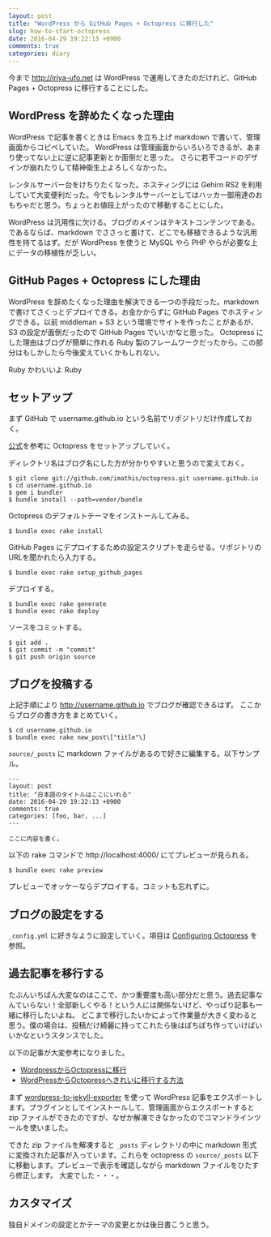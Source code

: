 ```yaml
---
layout: post
title: "WordPress から GitHub Pages + Octopress に移行した"
slug: how-to-start-octopress
date: 2016-04-29 19:22:13 +0900
comments: true
categories: diary
---
```


今まで http://iriya-ufo.net は WordPress で運用してきたのだけれど、GitHub Pages + Octopress に移行することにした。

## WordPress を辞めたくなった理由

WordPress で記事を書くときは Emacs を立ち上げ markdown で書いて、管理画面からコピペしていた。
WordPress は管理画面からいろいろできるが、あまり使ってない上に逆に記事更新とか面倒だと思った。
さらに若干コードのデザインが崩れたりして精神衛生上よろしくなかった。

レンタルサーバー台をけちりたくなった。ホスティングには Gehirn RS2 を利用していて大変便利だった。今でもレンタルサーバーとしてはハッカー御用達のおもちゃだと思う。ちょっとお値段上がったので移動することにした。

WordPress は汎用性に欠ける。ブログのメインはテキストコンテンツである。であるならば、markdown でささっと書けて、どこでも移植できるような汎用性を持てるはず。だが WordPress を使うと MySQL やら PHP やらが必要な上にデータの移植性が乏しい。

## GitHub Pages + Octopress にした理由

WordPress を辞めたくなった理由を解決できる一つの手段だった。markdown で書けてさくっとデプロイできる。お金かからずに GitHub Pages でホスティングできる。以前 middleman + S3 という環境でサイトを作ったことがあるが、S3 の設定が面倒だったので GitHub Pages でいいかなと思った。
Octopress にした理由はブログが簡単に作れる Ruby 製のフレームワークだったから。この部分はもしかしたら今後変えていくかもしれない。

Ruby かわいいよ Ruby

## セットアップ

まず GitHub で username.github.io という名前でリポジトリだけ作成しておく。

[公式](http://octopress.org/docs/setup/)を参考に Octopress をセットアップしていく。

ディレクトリ名はブログ名にした方が分かりやすいと思うので変えておく。

    $ git clone git://github.com/imathis/octopress.git username.github.io
    $ cd username.github.io
    $ gem i bundler
    $ bundle install --path=vendor/bundle

Octopress のデフォルトテーマをインストールしてみる。

    $ bundle exec rake install

GitHub Pages にデプロイするための設定スクリプトを走らせる。リポジトリのURLを聞かれたら入力する。

    $ bundle exec rake setup_github_pages

デプロイする。

    $ bundle exec rake generate
    $ bundle exec rake deploy

ソースをコミットする。

    $ git add .
    $ git commit -m "commit"
    $ git push origin source

## ブログを投稿する

上記手順により http://username.github.io でブログが確認できるはず。
ここからブログの書き方をまとめていく。

    $ cd username.github.io
    $ bundle exec rake new_post\["title"\]

`source/_posts` に markdown ファイルがあるので好きに編集する。以下サンプル。

    ---
    layout: post
    title: "日本語のタイトルはここにいれる"
    date: 2016-04-29 19:22:13 +0900
    comments: true
    categories: [foo, bar, ...]
    ---

    ここに内容を書く。

以下の rake コマンドで http://localhost:4000/ にてプレビューが見られる。

    $ bundle exec rake preview

プレビューでオッケーならデプロイする。コミットも忘れずに。

## ブログの設定をする

`_config.yml` に好きなように設定していく。項目は [Configuring Octopress](http://octopress.org/docs/configuring/) を参照。

## 過去記事を移行する

たぶんいちばん大変なのはここで、かつ重要度も高い部分だと思う。過去記事なんていらない！全部新しくやる！という人には関係ないけど、やっぱり記事も一緒に移行したいよね。
どこまで移行したいかによって作業量が大きく変わると思う。僕の場合は、投稿だけ綺麗に持ってこれたら後はぼちぼち作っていけばいいかなというスタンスでした。

以下の記事が大変参考になりました。

- [WordpressからOctopressに移行](http://blog.restartr.com/2014/04/06/move-from-wordpress-to-octopress/)
- [WordPressからOctopressへきれいに移行する方法](http://hirofukami.com/2014/12/01/right-way-wordpress-to-octopress/)

まず [wordpress-to-jekyll-exporter](https://github.com/benbalter/wordpress-to-jekyll-exporter) を使って WordPress 記事をエクスポートします。プラグインとしてインストールして、管理画面からエクスポートすると zip ファイルができたのですが、なぜか解凍できなかったのでコマンドラインツールを使いました。

できた zip ファイルを解凍すると `_posts` ディレクトリの中に markdown 形式に変換された記事が入っています。これらを octopress の `source/_posts` 以下に移動します。プレビューで表示を確認しながら markdown ファイルをひたすら修正します。
大変でした・・・。

## カスタマイズ

独自ドメインの設定とかテーマの変更とかは後日書こうと思う。
